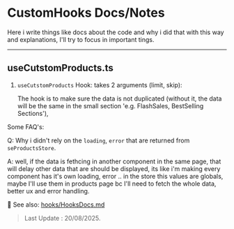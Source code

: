# CustomHooks Docs/Notes

Here i write things like docs about the code and why i did that with this way and explanations, I'll try to focus in important tings.

---

## useCutstomProducts.ts

1. `useCutstomProducts` Hook: takes 2 arguments (limit, skip):

   The hook is to make sure the data is not duplicated (without it, the data will be the same in the small section 'e.g. FlashSales, BestSelling Sections'),

Some FAQ's:

Q: Why i didn't rely on the `loading`, `error` that are returned from `seProductsStore`.

A: well, if the data is fethcing in another component in the same page, that will delay other data that are should be displayed, its like i'm making every component has it's own loading, error .. in the store this values are globals, maybe I'll use them in products page bc I'll need to fetch the whole data, better ux and error handling.

📖 See also: [hooks/HooksDocs.md](../stores//StoresDocs.md)

> Last Update : 20/08/2025.
